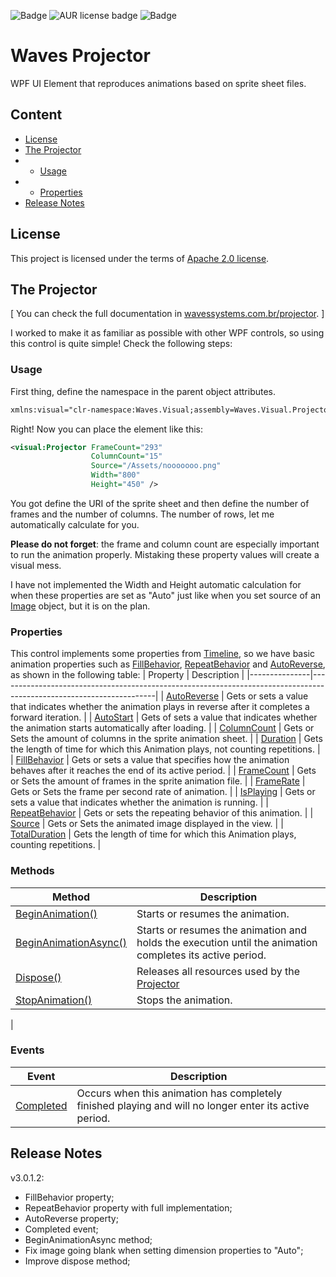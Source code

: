 ![Badge](https://img.shields.io/badge/.NET%20Framework-4.6.1-information??style=for-the-badge&logo=.NET&logoColor=white&color=512BD4)  ![AUR license badge](https://img.shields.io/badge/Apache-2.0-blue???style=for-the-badge&logo=apache)  ![Badge](https://img.shields.io/badge/Visual%20Studio-2022-information??style=for-the-badge&logo=VisualStudio&logoColor=white&color=512BD4)  
# Waves Projector

WPF UI Element that reproduces animations based on sprite sheet files.

## Content

<!--ts-->
*  [License](#License)
*  [The Projector](#the-projector)
* * [Usage](#usage)
* * [Properties](#properties)
* [Release Notes](#release-notes)
<!--te-->

## License
This project is licensed under the terms of [Apache 2.0 license](https://github.com/WAVES-Systems/Projector/blob/main/LICENSE.txt).

## The Projector
[ You can check the full documentation in [wavessystems.com.br/projector](https://wavessystems.com.br/projector). ]

I worked to make it as familiar as possible with other WPF controls, so using this control is quite simple! Check the following steps:

### Usage
First thing, define the namespace in the parent object attributes.
```xml
xmlns:visual="clr-namespace:Waves.Visual;assembly=Waves.Visual.Projector"
```

Right! Now you can place the element like this:
```xml
<visual:Projector FrameCount="293"
                  ColumnCount="15"
                  Source="/Assets/nooooooo.png"
                  Width="800"
                  Height="450" />
```
You got define the URI of the sprite sheet and then define the number of frames and the number of columns. The number of rows, let me automatically calculate for you. 

**Please do not forget**: the frame and column count are especially important to run the animation properly. Mistaking these property values will create a visual mess.

I have not implemented the Width and Height automatic calculation for when these properties are set as "Auto" just like when you set source of an [Image](https://learn.microsoft.com/en-us/dotnet/api/system.windows.controls.image?view=windowsdesktop-7.0) object, but it is on the plan.

### Properties
This control implements some properties from [Timeline](https://learn.microsoft.com/en-us/dotnet/api/system.windows.media.animation.timeline?view=windowsdesktop-7.0), so we have basic animation properties such as [FillBehavior](https://wavessystems.com.br/projector/html/P_Waves_Visual_Projector_FillBehavior.htm), [RepeatBehavior](https://wavessystems.com.br/projector/html/P_Waves_Visual_Projector_RepeatBehavior.htm) and [AutoReverse](https://wavessystems.com.br/projector/html/P_Waves_Visual_Projector_AutoReverse.htm), as shown in the following table:
| Property      | Description                                                                                                         |
|---------------|---------------------------------------------------------------------------------------------------------------------|
| [AutoReverse](https://wavessystems.com.br/projector/html/P_Waves_Visual_Projector_AutoReverse.htm)   | Gets or sets a value that indicates whether the animation plays in reverse after it completes a forward iteration.  |
| [AutoStart](https://wavessystems.com.br/projector/html/P_Waves_Visual_Projector_AutoStart.htm)     | Gets of sets a value that indicates whether the animation starts automatically after loading.                       |
| [ColumnCount](https://wavessystems.com.br/projector/html/P_Waves_Visual_Projector_ColumnCount.htm)   | Gets or Sets the amount of columns in the sprite animation sheet.                                                   |
| [Duration](https://wavessystems.com.br/projector/html/P_Waves_Visual_Projector_Duration.htm)      | Gets the length of time for which this Animation plays, not counting repetitions.                                   |
| [FillBehavior](https://wavessystems.com.br/projector/html/P_Waves_Visual_Projector_FillBehavior.htm)  | Gets or sets a value that specifies how the animation behaves after it reaches the end of its active period.        |
| [FrameCount](https://wavessystems.com.br/projector/html/P_Waves_Visual_Projector_FrameCount.htm)    | Gets or Sets the amount of frames in the sprite animation file.                                                     |
| [FrameRate](https://wavessystems.com.br/projector/html/P_Waves_Visual_Projector_FrameRate.htm)     | Gets or Sets the frame per second rate of animation.                                                                |
| [IsPlaying](https://wavessystems.com.br/projector/html/P_Waves_Visual_Projector_IsPlaying.htm)     | Gets or sets a value that indicates whether the animation is running.                                               |
| [RepeatBehavior](https://wavessystems.com.br/projector/html/P_Waves_Visual_Projector_RepeatBehavior.htm)  | Gets or sets the repeating behavior of this animation.        |
| [Source](https://wavessystems.com.br/projector/html/P_Waves_Visual_Projector_Source.htm)        | Gets or Sets the animated image displayed in the view.                                                              |
| [TotalDuration](https://wavessystems.com.br/projector/html/P_Waves_Visual_Projector_TotalDuration.htm) | Gets the length of time for which this Animation plays, counting repetitions.                                       |

### Methods

| Method              | Description                                                                                              |
|---------------------|----------------------------------------------------------------------------------------------------------|
| [BeginAnimation()](https://wavessystems.com.br/projector/html/M_Waves_Visual_Projector_BeginAnimation.htm)    | Starts or resumes the animation.                                                                         |
| [BeginAnimationAsync()](https://wavessystems.com.br/projector/html/M_Waves_Visual_Projector_BeginAnimationAsync.htm) | Starts or resumes the animation and holds the execution until the animation completes its active period. |
| [Dispose()](https://wavessystems.com.br/projector/html/M_Waves_Visual_Projector_Dispose.htm)       | Releases all resources used by the [Projector](https://wavessystems.com.br/projector/html/T_Waves_Visual_Projector.htm)                                                                                    |
| [StopAnimation()](https://wavessystems.com.br/projector/html/M_Waves_Visual_Projector_StopAnimation.htm)       | Stops the animation. 
|                                                                                    

### Events
| Event     | Description                                                                                           |
|-----------|-------------------------------------------------------------------------------------------------------|
| [Completed](https://wavessystems.com.br/projector/html/E_Waves_Visual_Projector_Completed.htm) | Occurs when this animation has completely finished playing and will no longer enter its active period. |

## Release Notes
v3.0.1.2:  
* FillBehavior property;  
* RepeatBehavior property with full implementation;  
* AutoReverse property;  
* Completed event;  
* BeginAnimationAsync method;
* Fix image going blank when setting dimension properties to "Auto";
* Improve dispose method;